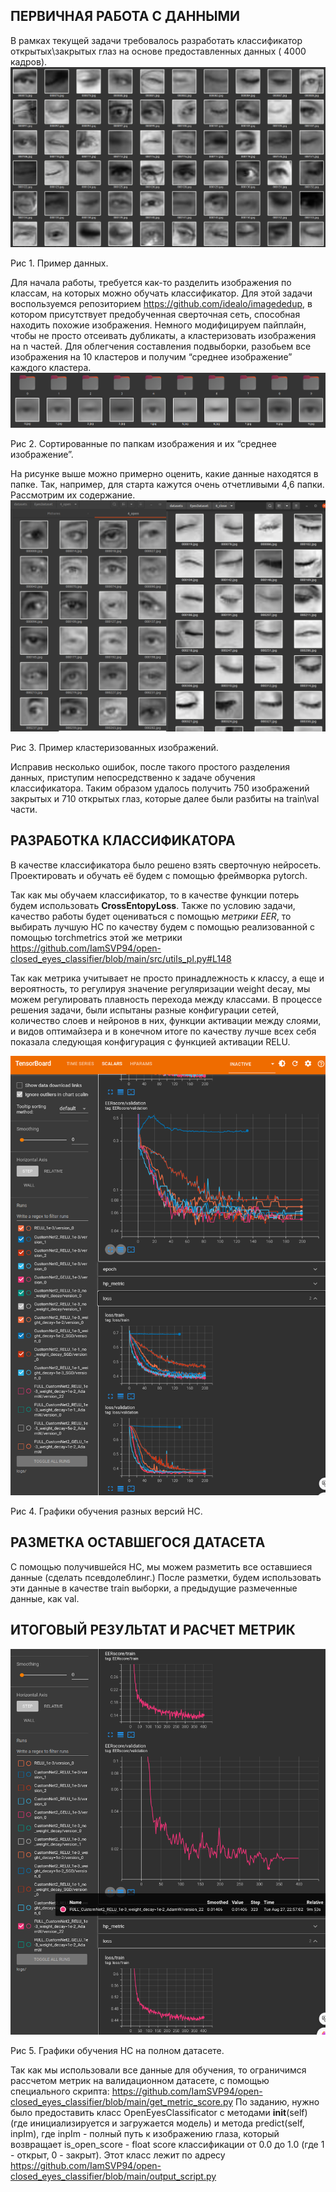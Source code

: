 ## ПЕРВИЧНАЯ РАБОТА С ДАННЫМИ

В рамках текущей задачи требовалось разработать классификатор открытых\закрытых глаз на основе предоставленных данных (
4000 кадров).
![Пример данных](data/report/img1.png)

Рис 1. Пример данных.

Для начала работы, требуется как-то разделить изображения по классам, на которых можно обучать классификатор. Для этой
задачи воспользуемся репозиторием https://github.com/idealo/imagededup, в котором присутствует предобученная сверточная
сеть, способная находить похожие изображения.
Немного модифицируем пайплайн, чтобы не просто отсеивать дубликаты, а кластеризовать изображения на n частей. Для
облегчения составления подвыборки, разобьем все изображения на 10 кластеров и получим “среднее изображение” каждого
кластера.
![Сортированные по папкам изображения и их “среднее изображение”](data/report/img2.png)

Рис 2. Сортированные по папкам изображения и их “среднее изображение”.

На рисунке выше можно примерно оценить, какие данные находятся в папке. Так, например, для старта кажутся очень
отчетливыми 4,6 папки. Рассмотрим их содержание.
![Пример кластеризованных изображений](data/report/img3.png)

Рис 3. Пример кластеризованных изображений.

Исправив несколько ошибок, после такого простого разделения данных, приступим непосредственно к задаче обучения
классификатора. Таким образом удалось получить 750 изображений закрытых и 710 открытых глаз, которые далее были разбиты
на train\val части.

## РАЗРАБОТКА КЛАССИФИКАТОРА

В качестве классификатора было решено взять сверточную нейросеть. Проектировать и обучать её будем с помощью фреймворка
pytorch.

Так как мы обучаем классификатор, то в качестве функции потерь будем использовать **CrossEntopyLoss**. Также по условию
задачи, качество работы будет оцениваться с помощью *метрики EER*, то выбирать лучшую НС по качеству будем с помощью
реализованной с помощью torchmetrics этой же
метрики https://github.com/IamSVP94/open-closed_eyes_classifier/blob/main/src/utils_pl.py#L148

Так как метрика учитывает не просто принадлежность к классу, а еще и вероятность, то регулируя значение регуляризации
weight decay, мы можем регулировать плавность перехода между классами. В процессе решения задачи, были испытаны разные
конфигурации сетей, количество слоев и нейронов в них, функции активации между слоями, и видов оптимайзера и в конечном
итоге по качеству лучше всех себя показала следующая конфигурация с функцией активации RELU.

![Графики обучения разных версий НС](data/report/img4.png)

Рис 4. Графики обучения разных версий НС.

## РАЗМЕТКА ОСТАВШЕГОСЯ ДАТАСЕТА

С помощью получившейся НС, мы можем разметить все оставшиеся данные (сделать псевдолеблинг.) После разметки, будем
использовать эти данные в качестве train выборки, а предыдущие размеченные данные, как val.

## ИТОГОВЫЙ РЕЗУЛЬТАТ И РАСЧЕТ МЕТРИК

![Графики обучения НС на полном датасете](data/report/img5.png)

Рис 5. Графики обучения НС на полном датасете.

Так как мы использовали все данные для обучения, то ограничимся рассчетом метрик на валидационном датасете, с помощью
специального скрипта: https://github.com/IamSVP94/open-closed_eyes_classifier/blob/main/get_metric_score.py
По заданию, нужно было предоставить класс OpenEyesClassificator c методами __init__(self) (где инициализируется и
загружается модель) и метода predict(self, inpIm), где inpIm - полный путь к изображению глаза, который возвращает
is_open_score - float score классификации от 0.0 до 1.0 (где 1 - открыт, 0 - закрыт). Этот класс лежит по
адресу https://github.com/IamSVP94/open-closed_eyes_classifier/blob/main/output_script.py 